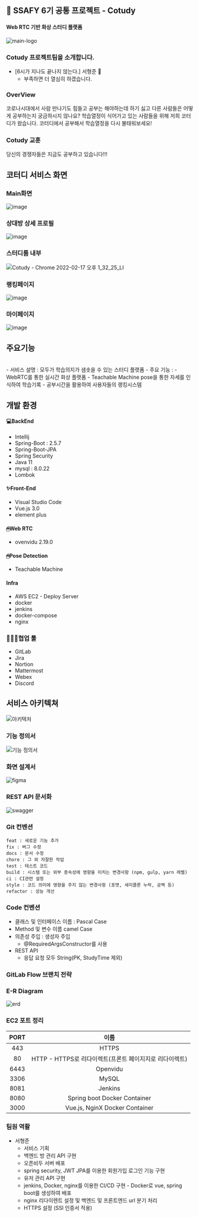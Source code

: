 ## 📑 SSAFY 6기 공통 프로젝트 - Cotudy
#### Web RTC 기반 화상 스터디 플랫폼
![main-logo](https://user-images.githubusercontent.com/66551646/156126055-9cce6628-6b54-4957-aeb8-bd5d66658d6e.png)
<br>

### Cotudy 프로젝트팀을 소개합니다.
- [6시가 지나도 끝나지 않는다.] 서형준 😤
	- 부족하면 더 열심히 하겠습니다.



### OverView
코로나시대에서 사람 만나기도 힘들고 공부는 해야하는데 하기 싫고 다른 사람들은 어떻게 공부하는지 궁금하시지 않나요?
학습열정이 식어가고 있는 사람들을 위해 저희 코터디가 왔습니다. 코터디에서 공부해서 학습열정을 다시 불태워보세요!

### Cotudy 교훈
당신의 경쟁자들은 지금도 공부하고 있습니다!!!

## 코터디 서비스 화면

### Main화면
![image](https://user-images.githubusercontent.com/66551646/156129137-e7b23148-a2e3-47ae-b19f-2e2db71bcea1.png)

### 상대방 상세 프로필
![image](https://user-images.githubusercontent.com/66551646/156129191-685f4f57-2d5f-4eaa-aa6c-a007801c9101.png)

### 스터디룸 내부
![Cotudy - Chrome 2022-02-17 오후 1_32_25_LI](https://user-images.githubusercontent.com/66551646/156129593-e162ab01-6020-4749-9c35-31b6a68e56ea.jpg)

### 랭킹페이지
![image](https://user-images.githubusercontent.com/66551646/156129202-62ac6d57-d227-4637-bff1-717b9dad7d7c.png)

### 마이페이지
![image](https://user-images.githubusercontent.com/66551646/156129257-5c0fd2d6-dc99-466b-951d-57b92e2f9d44.png)

## 주요기능
<br>
- 서비스 설명 : 모두가 학습의지가 샘솟을 수 있는 스터디 플랫폼
- 주요 기능 :
	- WebRTC를 통한 실시간 화상 플랫폼
	- Teachable Machine pose을 통한 자세를 인식하여 학습기록
	- 공부시간을 활용하여 사용자들의 랭킹시스템

<br>

## 개발 환경
#### 💻BackEnd
- Intellij
- Spring-Boot : 2.5.7
- Spring-Boot-JPA
- Spring Security
- Java 11
- mysql : 8.0.22
- Lombok

#### ✨Front-End
- Visual Studio Code
- Vue.js 3.0
- element plus

#### 🖱Web RTC
- ovenvidu 2.19.0
#### 🖱Pose Detection
- Teachable Machine
#### Infra
- AWS EC2 - Deploy Server
- docker
- jenkins
- docker-compose
- nginx

### 👨‍👩‍👧협업 툴
- GitLab
- Jira
- Nortion
- Mattermost
- Webex
- Discord

## 서비스 아키텍쳐
![아키텍처](https://user-images.githubusercontent.com/66551646/156126355-92283c63-67a6-405b-8190-9ab6190aa2b0.PNG)


### 기능 정의서
![기능 정의서](https://user-images.githubusercontent.com/66551646/156126403-4fa2d91d-f899-476f-87be-f46ef35ce05c.PNG)

### 화면 설계서
![figma](https://user-images.githubusercontent.com/66551646/156126315-8dbaed7f-84f9-42f2-9d24-122ce00bde35.PNG)

### REST API 문서화
![swagger](https://user-images.githubusercontent.com/66551646/156126386-19f1a6fe-eabd-4aa5-95b8-b03a5bd327f7.PNG)

### Git 컨벤션
```
feat : 새로운 기능 추가
fix : 버그 수정
docs : 문서 수정
chore : 그 외 자잘한 작업
test : 테스트 코드
build : 시스템 또는 외부 종속성에 영향을 미치는 변경사항 (npm, gulp, yarn 레벨)
ci : CI관련 설정
style : 코드 의미에 영향을 주지 않는 변경사항 (포맷, 세미콜론 누락, 공백 등)
refactor : 성능 개선
```

### Code 컨벤션
- 클래스 및 인터페이스 이름 : Pascal Case
- Method 및 변수 이름 camel Case
- 의존성 주입 : 생성자 주입
	- @RequiredArgsConstructor를 사용
- REST API
	- 응답 요청 모두 String(PK, StudyTime 제외)
	

### GitLab Flow 브랜치 전략

### E-R Diagram
![erd](https://user-images.githubusercontent.com/66551646/156126424-673752e8-36e1-4c19-9aca-e7f4f2f05200.PNG)

### EC2 포트 정리

|**PORT**|**이름**|
|:---:|:---:|
|443|HTTPS|
|80|HTTP - HTTPS로 리다이렉트(프론트 페이지지로 리다이렉트)|
|6443|Openvidu|
|3306|MySQL|
|8081|Jenkins|
|8080|Spring boot Docker Container|
|3000|Vue.js, NginX Docker Container|




### 팀원 역활
- 서형준 
	- 서비스 기획
	- 백엔드 방 관리 API 구현
	- 오픈비두 서버 배포
	- spring security, JWT JPA를 이용한 회원가입 로그인 기능 구현
	- 유저 관리 API 구현
	- jenkins, Docker, nginx를 이용한 CI/CD 구현 - Docker로 vue, spring boot를 생성하여 배포
	- nginx 리다이렌트 설정 및 백엔드 및 프론트엔드 url 분기 처리
	- HTTPS 설정 (SSl 인증서 적용)
    


